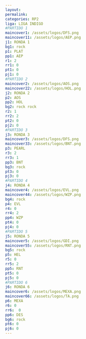 ```yaml
---
layout: 
permalink: 
categories: RP2
liga: LIGA INDIGO
#PARTIDO 1
maincover1: /assets/logos/DFS.png
maincover11: /assets/logos/AEP.png
j1: RONDA 1
bg1: rock
p1: PLAT
pp1: AEP
r1: 2
rr1: 0
pt1: 0
pj1: 0
#PARTIDO 2
maincover2: /assets/logos/AOS.png
maincover22: /assets/logos/HOL.png
j2: RONDA 2
p2: AOS
pp2: HOL
bg2: rock rock
r2: 1
rr2: 2
pt2: 0
pj2: 0
#PARTIDO 3
j3: RONDA 3
maincover3: /assets/logos/DFS.png
maincover33: /assets/logos/BNT.png
p3: PEARL
r3: 2
rr3: 1
pp3: BNT
bg3: rock
pt3: 0
pj3: 0
#PARTIDO 4
j4: RONDA 4
maincover4: /assets/logos/EVL.png
maincover44: /assets/logos/WZP.png
bg4: rock 
p4: EVL
r4: 0
rr4: 2
pp4: WZP
pt4: 0
pj4: 0
#PARTIDO 5
j5: RONDA 5
maincover5: /assets/logos/GDI.png
maincover55: /assets/logos/RNT.png
bg5: rock 
p5: HEL
r5: 0
rr5: 2
pp5: RNT
pt5: 0
pj5: 0
#PARTIDO 6
j6: RONDA 6
maincover6: /assets/logos/MEXA.png
maincover66: /assets/logos/TA.png
p6: MEXA
r6: 0
rr6:  0
pp6: DES
bg6: rock
pt6: 0
pj6: 0
---
```

